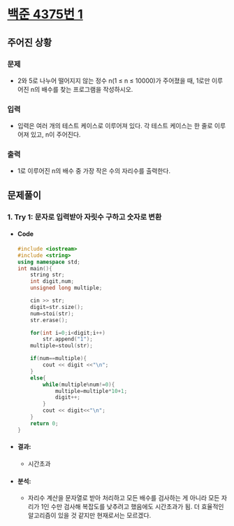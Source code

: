 # [백준 4375번 1](https://www.acmicpc.net/problem/4375)

## 주어진 상황
### 문제  
* 2와 5로 나누어 떨어지지 않는 정수 n(1 ≤ n ≤ 10000)가 주어졌을 때, 1로만 이루어진 n의 배수를 찾는 프로그램을 작성하시오.

### 입력  
* 입력은 여러 개의 테스트 케이스로 이루어져 있다. 각 테스트 케이스는 한 줄로 이루어져 있고, n이 주어진다.

### 출력  
* 1로 이루어진 n의 배수 중 가장 작은 수의 자리수를 출력한다.

## 문제풀이
### 1. Try 1: 문자로 입력받아 자릿수 구하고 숫자로 변환
* #### Code
	```c++
	#include <iostream>  
	#include <string>  
	using namespace std;  
	int main(){  
		string str;  
		int digit,num;  
		unsigned long multiple;  

		cin >> str;  
		digit=str.size();  
		num=stoi(str);  
		str.erase();  

		for(int i=0;i<digit;i++)  
			str.append("1");  
		multiple=stoul(str);  

		if(num==multiple){  
			cout << digit <<"\n";  
		}  
		else{  
			while(multiple%num!=0){  
				multiple=multiple*10+1;  
				digit++;  
			}  
			cout << digit<<"\n";  
		}  
		return 0;  
	}
	```
* #### 결과:
	* 시간초과
* #### 분석:
	* 자리수 계산을 문자열로 받아 처리하고 모든 배수를 검사하는 게 아니라 모든 자리가 1인 수만 검사해 복잡도를 낮추려고 했음에도 시간초과가 됨. 더 효율적인 알고리즘이 있을 것 같지만 현재로서는 모르겠다.

